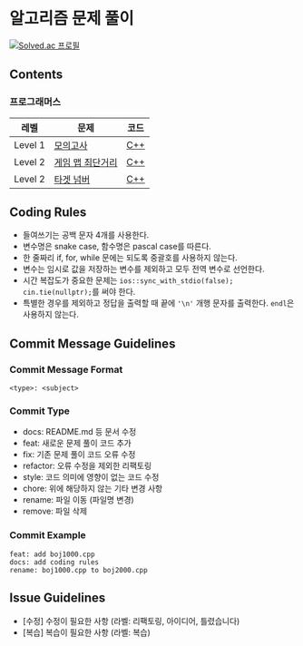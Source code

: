 # 알고리즘 문제 풀이

[![Solved.ac
프로필](http://mazassumnida.wtf/api/generate_badge?boj=songsubin)](https://solved.ac/songsubin)

## Contents

### 프로그래머스

<table>
<thead>
  <tr>
    <th>레벨</th>
    <th>문제</th>
    <th>코드</th>
  </tr>
</thead>
<tbody>
  <!-- 레벨 & 문제번호 순으로 정렬한다. -->
  <!--
  <tr>
    <td>Level 레벨</td>
    <td><a href="문제링크">문제제목</a></td>
    <td><a href="코드링크">C++</a></td>
  </tr>
  -->
  <tr>
    <td>Level 1</td>
    <td><a href="https://school.programmers.co.kr/learn/courses/30/lessons/42840">모의고사</a></td>
    <td><a href="brute-force/prog42840.cpp">C++</a></td>
  </tr>
  <tr>
    <td>Level 2</td>
    <td><a href="https://school.programmers.co.kr/learn/courses/30/lessons/1844">게임 맵 최단거리</a></td>
    <td><a href="bfs/prog1844.cpp">C++</a></td>
  </tr>
  <tr>
    <td>Level 2</td>
    <td><a href="https://school.programmers.co.kr/learn/courses/30/lessons/43165">타겟 넘버</a></td>
    <td><a href="bfs/prog43165.cpp">C++</a></td>
  </tr>
</tbody>
</table>

## Coding Rules

  - 들여쓰기는 공백 문자 4개를 사용한다.
  - 변수명은 snake case, 함수명은 pascal case를 따른다.
  - 한 줄짜리 if, for, while 문에는 되도록 중괄호를 사용하지 않는다.
  - 변수는 임시로 값을 저장하는 변수를 제외하고 모두 전역 변수로 선언한다.
  - 시간 복잡도가 중요한 문제는 `ios::sync_with_stdio(false); cin.tie(nullptr);`를 써야 한다.
  - 특별한 경우를 제외하고 정답을 출력할 때 끝에 `'\n'` 개행 문자를 출력한다. `endl`은 사용하지 않는다.

## Commit Message Guidelines

### Commit Message Format

  ```
  <type>: <subject>
  ```

### Commit Type

  - docs: README.md 등 문서 수정
  - feat: 새로운 문제 풀이 코드 추가
  - fix: 기존 문제 풀이 코드 오류 수정
  - refactor: 오류 수정을 제외한 리팩토링
  - style: 코드 의미에 영향이 없는 코드 수정
  - chore: 위에 해당하지 않는 기타 변경 사항
  - rename: 파일 이동 (파일명 변경)
  - remove: 파일 삭제

### Commit Example

  ```
  feat: add boj1000.cpp
  docs: add coding rules
  rename: boj1000.cpp to boj2000.cpp
  ```

## Issue Guidelines

  - [수정] 수정이 필요한 사항 (라벨: 리팩토링, 아이디어, 틀렸습니다)
  - [복습] 복습이 필요한 사항 (라벨: 복습)
